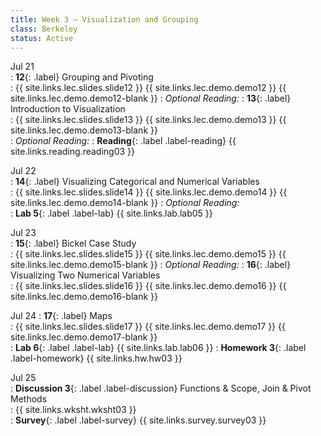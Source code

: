 ```yaml
---
title: Week 3 — Visualization and Grouping
class: Berkeley
status: Active
---
```


Jul 21  
: **12**{: .label} Grouping and Pivoting  
    : {{ site.links.lec.slides.slide12 }} {{ site.links.lec.demo.demo12 }} {{ site.links.lec.demo.demo12-blank }} 
: _Optional Reading:_ 
: **13**{: .label} Introduction to Visualization  
    : {{ site.links.lec.slides.slide13 }} {{ site.links.lec.demo.demo13 }} {{ site.links.lec.demo.demo13-blank }}  
: _Optional Reading:_ 
: **Reading**{: .label .label-reading} {{ site.links.reading.reading03 }}  

Jul 22  
: **14**{: .label} Visualizing Categorical and Numerical Variables  
    : {{ site.links.lec.slides.slide14 }} {{ site.links.lec.demo.demo14 }} {{ site.links.lec.demo.demo14-blank }} 
: _Optional Reading:_  
: **Lab 5**{: .label .label-lab} {{ site.links.lab.lab05 }}

Jul 23  
: **15**{: .label} Bickel Case Study  
    : {{ site.links.lec.slides.slide15 }} {{ site.links.lec.demo.demo15 }} {{ site.links.lec.demo.demo15-blank }}
: _Optional Reading:_ 
: **16**{: .label} Visualizing Two Numerical Variables  
    : {{ site.links.lec.slides.slide16 }} {{ site.links.lec.demo.demo16 }} {{ site.links.lec.demo.demo16-blank }}  

Jul 24
: **17**{: .label} Maps  
    : {{ site.links.lec.slides.slide17 }} {{ site.links.lec.demo.demo17 }} {{ site.links.lec.demo.demo17-blank }}  
: **Lab 6**{: .label .label-lab} {{ site.links.lab.lab06 }}
: **Homework 3**{: .label .label-homework} {{ site.links.hw.hw03 }}  

Jul 25  
: **Discussion 3**{: .label .label-discussion} Functions & Scope, Join & Pivot Methods  
    : {{ site.links.wksht.wksht03 }}  
: **Survey**{: .label .label-survey} {{ site.links.survey.survey03 }}